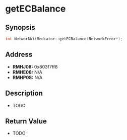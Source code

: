 # getECBalance



Synopsis
--------
```C++
int NetworkWiiMediator::getECBalance(NetworkError*);
```



Address
-------
 * __RMHJ08:__ 0x803f7ff8
 * __RMHE08:__ N/A
 * __RMHP08:__ N/A



Description
-----------
 * TODO



Return Value
------------
 * TODO
